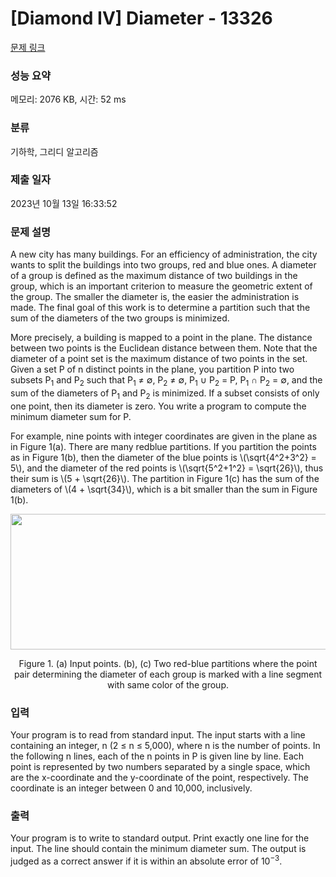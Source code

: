 # [Diamond IV] Diameter - 13326 

[문제 링크](https://www.acmicpc.net/problem/13326) 

### 성능 요약

메모리: 2076 KB, 시간: 52 ms

### 분류

기하학, 그리디 알고리즘

### 제출 일자

2023년 10월 13일 16:33:52

### 문제 설명

<p>A new city has many buildings. For an efficiency of administration, the city wants to split the buildings into two groups, red and blue ones. A diameter of a group is defined as the maximum distance of two buildings in the group, which is an important criterion to measure the geometric extent of the group. The smaller the diameter is, the easier the administration is made. The final goal of this work is to determine a partition such that the sum of the diameters of the two groups is minimized.</p>

<p>More precisely, a building is mapped to a point in the plane. The distance between two points is the Euclidean distance between them. Note that the diameter of a point set is the maximum distance of two points in the set. Given a set P of n distinct points in the plane, you partition P into two subsets P<sub>1</sub> and P<sub>2</sub> such that P<sub>1</sub> ≠ ∅, P<sub>2</sub> ≠ ∅, P<sub>1</sub> ∪ P<sub>2</sub> = P, P<sub>1</sub> ∩ P<sub>2</sub> = ∅, and the sum of the diameters of P<sub>1</sub> and P<sub>2</sub> is minimized. If a subset consists of only one point, then its diameter is zero. You write a program to compute the minimum diameter sum for P.</p>

<p>For example, nine points with integer coordinates are given in the plane as in Figure 1(a). There are many redblue partitions. If you partition the points as in Figure 1(b), then the diameter of the blue points is \(\sqrt{4^2+3^2} = 5\), and the diameter of the red points is \(\sqrt{5^2+1^2} = \sqrt{26}\), thus their sum is \(5 + \sqrt{26}\). The partition in Figure 1(c) has the sum of the diameters of \(4 + \sqrt{34}\), which is a bit smaller than the sum in Figure 1(b).</p>

<p style="text-align:center"><img alt="" src="" style="height:217px; width:586px"></p>

<p style="text-align:center">Figure 1. (a) Input points. (b), (c) Two red-blue partitions where the point pair determining the diameter of each group is marked with a line segment with same color of the group.</p>

### 입력 

 <p>Your program is to read from standard input. The input starts with a line containing an integer, n (2 ≤ n ≤ 5,000), where n is the number of points. In the following n lines, each of the n points in P is given line by line. Each point is represented by two numbers separated by a single space, which are the x-coordinate and the y-coordinate of the point, respectively. The coordinate is an integer between 0 and 10,000, inclusively. </p>

### 출력 

 <p>Your program is to write to standard output. Print exactly one line for the input. The line should contain the minimum diameter sum. The output is judged as a correct answer if it is within an absolute error of 10<sup>−3</sup>.</p>

